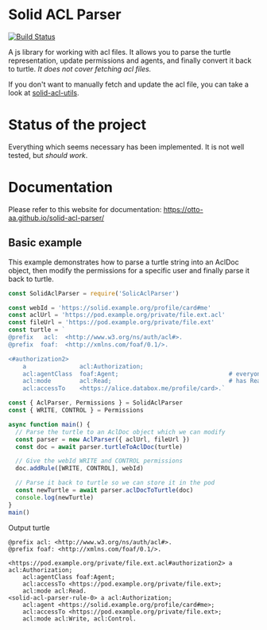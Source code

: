 # Solid ACL Parser
[![Build Status](https://travis-ci.org/Otto-AA/solid-acl-parser.svg?branch=master)](https://travis-ci.org/Otto-AA/solid-acl-parser)

A js library for working with acl files. It allows you to parse the turtle representation, update permissions and agents, and finally convert it back to turtle. *It does not cover fetching acl files.*

If you don't want to manually fetch and update the acl file, you can take a look at [solid-acl-utils](https://github.com/Otto-AA/solid-acl-utils).


# Status of the project
Everything which seems necessary has been implemented. It is not well tested, but _should work_.


# Documentation
Please refer to this website for documentation: https://otto-aa.github.io/solid-acl-parser/


## Basic example
This example demonstrates how to parse a turtle string into an AclDoc object, then modify the permissions for a specific user and finally parse it back to turtle.

```javascript
const SolidAclParser = require('SolicAclParser')

const webId = 'https://solid.example.org/profile/card#me'
const aclUrl = 'https://pod.example.org/private/file.ext.acl'
const fileUrl = 'https://pod.example.org/private/file.ext'
const turtle = `
@prefix   acl:  <http://www.w3.org/ns/auth/acl#>.
@prefix  foaf:  <http://xmlns.com/foaf/0.1/>.

<#authorization2>
    a               acl:Authorization;
    acl:agentClass  foaf:Agent;                               # everyone
    acl:mode        acl:Read;                                 # has Read-only access
    acl:accessTo    <https://alice.databox.me/profile/card>.`

const { AclParser, Permissions } = SolidAclParser
const { WRITE, CONTROL } = Permissions

async function main() {
  // Parse the turtle to an AclDoc object which we can modify
  const parser = new AclParser({ aclUrl, fileUrl })
  const doc = await parser.turtleToAclDoc(turtle)

  // Give the webId WRITE and CONTROL permissions
  doc.addRule([WRITE, CONTROL], webId)

  // Parse it back to turtle so we can store it in the pod
  const newTurtle = await parser.aclDocToTurtle(doc)
  console.log(newTurtle)
}
main()
```

Output turtle
```text/turtle
@prefix acl: <http://www.w3.org/ns/auth/acl#>.
@prefix foaf: <http://xmlns.com/foaf/0.1/>.

<https://pod.example.org/private/file.ext.acl#authorization2> a acl:Authorization;
    acl:agentClass foaf:Agent;
    acl:accessTo <https://pod.example.org/private/file.ext>;
    acl:mode acl:Read.
<solid-acl-parser-rule-0> a acl:Authorization;
    acl:agent <https://solid.example.org/profile/card#me>;
    acl:accessTo <https://pod.example.org/private/file.ext>;
    acl:mode acl:Write, acl:Control.
```